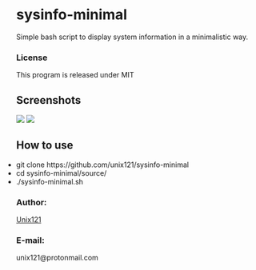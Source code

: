 <ul>
<h1>sysinfo-minimal</h1>
Simple bash script to display system information in a minimalistic way.
</ul>

<ul>
<h3>License</h3>
This program is released under MIT
</ul>

<ul>
<h2> Screenshots </h2>
<img src="https://github.com/unix121/sysinfo-minimal/blob/master/screenshots/sysinfo-minimal-1.png?raw=true">

<img src="https://github.com/unix121/sysinfo-minimal/blob/master/screenshots/sysinfo-minimal-2.png?raw=true">
</ul>

<ul>
<h2>How to use</h2>
<li> git clone https://github.com/unix121/sysinfo-minimal</li>
<li> cd sysinfo-minimal/source/</li>
<li> ./sysinfo-minimal.sh</li>
</ul>

<ul>
 <h3>Author:</h3> <a href="https://github.com/unix121">Unix121</a>
 <h3>E-mail:</h3> unix121@protonmail.com
</ul>
